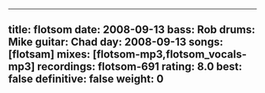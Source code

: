 
---
title: flotsom
date: 2008-09-13
bass:	Rob
drums:	Mike
guitar:	Chad
day: 2008-09-13
songs: [flotsam]
mixes: [flotsom-mp3,flotsom_vocals-mp3]
recordings: flotsom-691
rating: 8.0
best: false
definitive: false
weight: 0
---
